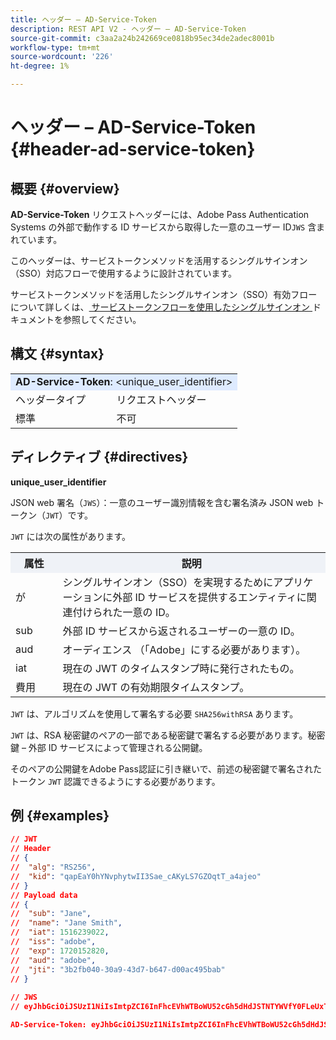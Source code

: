 ```yaml
---
title: ヘッダー – AD-Service-Token
description: REST API V2 - ヘッダー – AD-Service-Token
source-git-commit: c3aa2a24b242669ce0818b95ec34de2adec8001b
workflow-type: tm+mt
source-wordcount: '226'
ht-degree: 1%

---
```



# ヘッダー – AD-Service-Token {#header-ad-service-token}

## 概要 {#overview}

<b>AD-Service-Token</b> リクエストヘッダーには、Adobe Pass Authentication Systems の外部で動作する ID サービスから取得した一意のユーザー ID`JWS` 含まれています。

このヘッダーは、サービストークンメソッドを活用するシングルサインオン（SSO）対応フローで使用するように設計されています。

サービストークンメソッドを活用したシングルサインオン（SSO）有効フローについて詳しくは、[ サービストークンフローを使用したシングルサインオン ](../../flows/single-sign-on-flows/rest-api-v2-single-sign-on-service-token-flows.md) ドキュメントを参照してください。

## 構文 {#syntax}

<table>
   <tr>
      <td style="background-color: #DEEBFF;" colspan="2"><b>AD-Service-Token</b>: &lt;unique_user_identifier&gt;</td>
   </tr>
   <tr>
      <td>ヘッダータイプ</td>
      <td>リクエストヘッダー</td>
   </tr>
   <tr>
      <td>標準</td>
      <td>不可</td>
   </tr>
</table>

## ディレクティブ {#directives}

<b>unique_user_identifier</b>

JSON web 署名（`JWS`）：一意のユーザー識別情報を含む署名済み JSON web トークン（`JWT`）です。

`JWT` には次の属性があります。

<table>
   <tr>
      <th style="background-color: #EFF2F7; width: 15%;">属性</th>
      <th style="background-color: #EFF2F7;">説明</th>
   </tr>
   <tr>
      <td>が</td>
      <td>シングルサインオン（SSO）を実現するためにアプリケーションに外部 ID サービスを提供するエンティティに関連付けられた一意の ID。</td>
   </tr>
   <tr>
      <td>sub</td>
      <td>外部 ID サービスから返されるユーザーの一意の ID。</td>
   </tr>
   <tr>
      <td>aud</td>
      <td>オーディエンス （「Adobe」にする必要があります）。</td>
   </tr>
   <tr>
      <td>iat</td>
      <td>現在の JWT のタイムスタンプ時に発行されたもの。</td>
   </tr>
   <tr>
      <td>費用</td>
      <td>現在の JWT の有効期限タイムスタンプ。</td>
   </tr>
</table>

`JWT` は、アルゴリズムを使用して署名する必要 `SHA256withRSA` あります。

`JWT` は、RSA 秘密鍵のペアの一部である秘密鍵で署名する必要があります。秘密鍵 – 外部 ID サービスによって管理される公開鍵。

そのペアの公開鍵をAdobe Pass認証に引き継いで、前述の秘密鍵で署名されたトークン `JWT` 認識できるようにする必要があります。

## 例 {#examples}

```JSON
// JWT
// Header
// {
//  "alg": "RS256",
//  "kid": "qapEaY0hYNvphytwII3Sae_cAKyLS7GZOqtT_a4ajeo"
// }
// Payload data
// {
//  "sub": "Jane",
//  "name": "Jane Smith",
//  "iat": 1516239022,
//  "iss": "adobe",
//  "exp": 1720152820,
//  "aud": "adobe",
//  "jti": "3b2fb040-30a9-43d7-b647-d00ac495bab"
// }
 
// JWS
// eyJhbGciOiJSUzI1NiIsImtpZCI6InFhcEVhWTBoWU52cGh5dHdJSTNTYWVfY0FLeUxTN0daT3F0VF9hNGFqZW8ifQ.eyJzdWIiOiJKYW5lIiwibmFtZSI6IkphbmUgU21pdGgiLCJpYXQiOjE1MTYyMzkwMjIsImlzcyI6ImFkb2JlIiwiZXhwIjoxNzIwMTUyODIwLCJhdWQiOiJhZG9iZSIsImp0aSI6IjNiMmZiMDQwLTMwYTktNDNkNy1iNjQ3LWQwMGFjNDk1YmFiIn0.stHLZFh-635LDNjv9HRHzq912ICNCVGUS3f4RS_bAxpUiUSB6CShS2VvU4V-THEXj7d_zk1mxtPP0QM_pCrh4Vk2GaPRa856Bt_PhsfQY-_benDcB6MIoFX67qrREGncGiv7JEs3ksa-P1YvBYXolT7t52K093kFaQtICfB-aBa8danRZvUrJHjjFoILEpTbQuzxKRN6y36J3p1FZ-SfDuofHp3SnXDrWFRYyXYQnb9WFlhNBxR400-0vzTONZYd097WWy1shMw5V8TvIDvCDE5ifqk31gMdYga-N3JkcTA5QoW7Zl80UV7BhR5v14Va1IZLcbFra_UJdEzbBwW_nA

AD-Service-Token: eyJhbGciOiJSUzI1NiIsImtpZCI6InFhcEVhWTBoWU52cGh5dHdJSTNTYWVfY0FLeUxTN0daT3F0VF9hNGFqZW8ifQ.eyJzdWIiOiJKYW5lIiwibmFtZSI6IkphbmUgU21pdGgiLCJpYXQiOjE1MTYyMzkwMjIsImlzcyI6ImFkb2JlIiwiZXhwIjoxNzIwMTUyODIwLCJhdWQiOiJhZG9iZSIsImp0aSI6IjNiMmZiMDQwLTMwYTktNDNkNy1iNjQ3LWQwMGFjNDk1YmFiIn0.stHLZFh-635LDNjv9HRHzq912ICNCVGUS3f4RS_bAxpUiUSB6CShS2VvU4V-THEXj7d_zk1mxtPP0QM_pCrh4Vk2GaPRa856Bt_PhsfQY-_benDcB6MIoFX67qrREGncGiv7JEs3ksa-P1YvBYXolT7t52K093kFaQtICfB-aBa8danRZvUrJHjjFoILEpTbQuzxKRN6y36J3p1FZ-SfDuofHp3SnXDrWFRYyXYQnb9WFlhNBxR400-0vzTONZYd097WWy1shMw5V8TvIDvCDE5ifqk31gMdYga-N3JkcTA5QoW7Zl80UV7BhR5v14Va1IZLcbFra_UJdEzbBwW_nA
```
